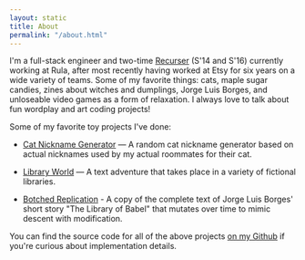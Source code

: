 ```yaml
---
layout: static
title: About
permalink: "/about.html"
---
```

I'm a full-stack engineer and two-time [Recurser](https://recurse.com/) (S'14 and S'16) currently working at Rula, after most recently having worked at Etsy for six years on a wide variety of teams. Some of my favorite things: cats, maple sugar candies, zines about witches and dumplings, Jorge Luis Borges, and unloseable video games as a form of relaxation. I always love to talk about fun wordplay and art coding projects!

Some of my favorite toy projects I've done:

- [Cat Nickname Generator](https://cat-gen.fly.dev) — A random cat nickname generator based on actual nicknames used by my actual roommates for their cat.

- [Library World](https://library-world.herokuapp.com/) — A text adventure that takes place in a variety of fictional libraries.

- [Botched Replication](https://botched-replication.herokuapp.com/) - A copy of the complete text of Jorge Luis Borges' short story "The Library of Babel" that mutates over time to mimic descent with modification.

You can find the source code for all of the above projects [on my Github](https://github.com/macroscopicentric) if you're curious about implementation details.
